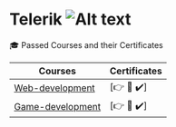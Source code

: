 # Telerik ![Alt text](https://webassets.azureedge.net/images/default-sou…ogos/telerik-academy-school.svg?sfvrsn=419d6f60_6)
🎓  Passed Courses and their Certificates

| Courses  | Certificates |
| ------------- | ------------- |
| [Web-development](https://www.telerikacademy.com/school/students-12-grade/web-development) |[:point_right:  :scroll: :heavy_check_mark:] |
| [Game-development](https://www.telerikacademy.com/school/students-12-grade/game-development) |[:point_right:  :scroll: :heavy_check_mark:] |
